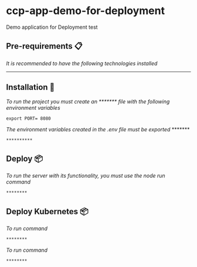 # ccp-app-demo-for-deployment
Demo application for Deployment test

## Pre-requirements 📋

_It is recommended to have the following technologies installed_

********

## Installation 🔧

_To run the project you must create an ******* file with the following environment variables_

```
export PORT= 8080

```

_The environment variables created in the .env file must be exported_ *******

```
**********
```
## Deploy 📦
_To run the server with its functionality, you must use the node run command_

```
********
```


## Deploy Kubernetes 📦

_To run command_

```
********
```

_To run command_

```
********
```
